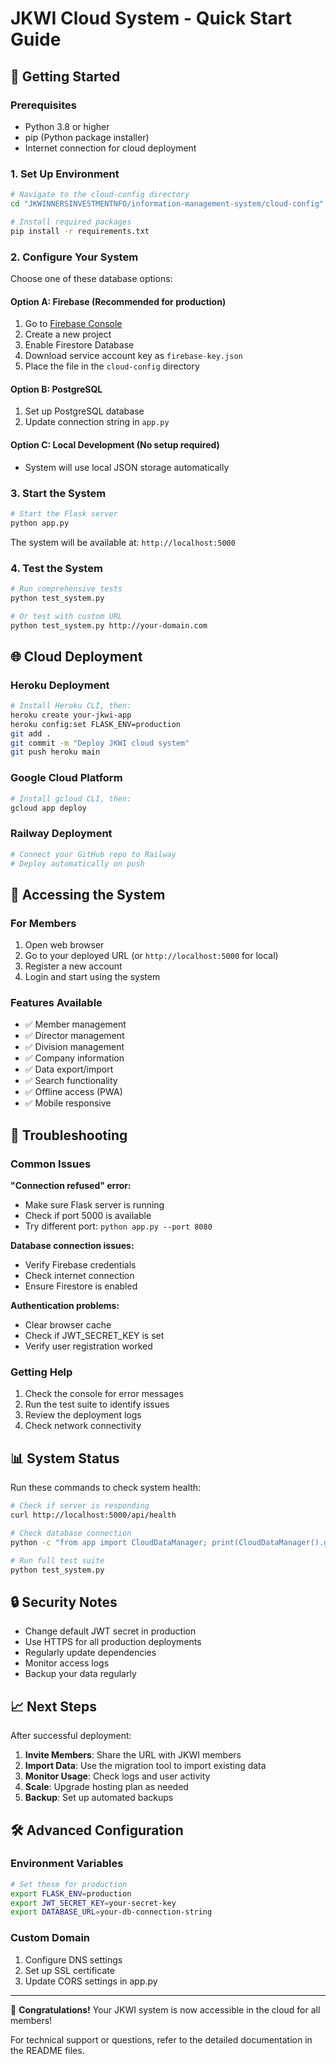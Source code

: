 # JKWI Cloud System - Quick Start Guide

## 🚀 Getting Started

### Prerequisites
- Python 3.8 or higher
- pip (Python package installer)
- Internet connection for cloud deployment

### 1. Set Up Environment

```bash
# Navigate to the cloud-config directory
cd "JKWINNERSINVESTMENTNFO/information-management-system/cloud-config"

# Install required packages
pip install -r requirements.txt
```

### 2. Configure Your System

Choose one of these database options:

#### Option A: Firebase (Recommended for production)
1. Go to [Firebase Console](https://console.firebase.google.com/)
2. Create a new project
3. Enable Firestore Database
4. Download service account key as `firebase-key.json`
5. Place the file in the `cloud-config` directory

#### Option B: PostgreSQL
1. Set up PostgreSQL database
2. Update connection string in `app.py`

#### Option C: Local Development (No setup required)
- System will use local JSON storage automatically

### 3. Start the System

```bash
# Start the Flask server
python app.py
```

The system will be available at: `http://localhost:5000`

### 4. Test the System

```bash
# Run comprehensive tests
python test_system.py

# Or test with custom URL
python test_system.py http://your-domain.com
```

## 🌐 Cloud Deployment

### Heroku Deployment

```bash
# Install Heroku CLI, then:
heroku create your-jkwi-app
heroku config:set FLASK_ENV=production
git add .
git commit -m "Deploy JKWI cloud system"
git push heroku main
```

### Google Cloud Platform

```bash
# Install gcloud CLI, then:
gcloud app deploy
```

### Railway Deployment

```bash
# Connect your GitHub repo to Railway
# Deploy automatically on push
```

## 📱 Accessing the System

### For Members
1. Open web browser
2. Go to your deployed URL (or `http://localhost:5000` for local)
3. Register a new account
4. Login and start using the system

### Features Available
- ✅ Member management
- ✅ Director management  
- ✅ Division management
- ✅ Company information
- ✅ Data export/import
- ✅ Search functionality
- ✅ Offline access (PWA)
- ✅ Mobile responsive

## 🔧 Troubleshooting

### Common Issues

**"Connection refused" error:**
- Make sure Flask server is running
- Check if port 5000 is available
- Try different port: `python app.py --port 8080`

**Database connection issues:**
- Verify Firebase credentials
- Check internet connection
- Ensure Firestore is enabled

**Authentication problems:**
- Clear browser cache
- Check if JWT_SECRET_KEY is set
- Verify user registration worked

### Getting Help

1. Check the console for error messages
2. Run the test suite to identify issues
3. Review the deployment logs
4. Check network connectivity

## 📊 System Status

Run these commands to check system health:

```bash
# Check if server is responding
curl http://localhost:5000/api/health

# Check database connection
python -c "from app import CloudDataManager; print(CloudDataManager().get_health_status())"

# Run full test suite
python test_system.py
```

## 🔒 Security Notes

- Change default JWT secret in production
- Use HTTPS for all production deployments
- Regularly update dependencies
- Monitor access logs
- Backup your data regularly

## 📈 Next Steps

After successful deployment:

1. **Invite Members**: Share the URL with JKWI members
2. **Import Data**: Use the migration tool to import existing data
3. **Monitor Usage**: Check logs and user activity
4. **Scale**: Upgrade hosting plan as needed
5. **Backup**: Set up automated backups

## 🛠 Advanced Configuration

### Environment Variables
```bash
# Set these for production
export FLASK_ENV=production
export JWT_SECRET_KEY=your-secret-key
export DATABASE_URL=your-db-connection-string
```

### Custom Domain
1. Configure DNS settings
2. Set up SSL certificate
3. Update CORS settings in app.py

---

🎉 **Congratulations!** Your JKWI system is now accessible in the cloud for all members!

For technical support or questions, refer to the detailed documentation in the README files.
